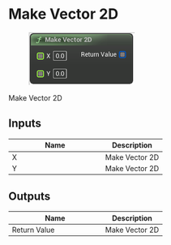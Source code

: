 # Make Vector 2D

<div align="left" data-full-width="false">

<figure><img src="Make_Vector_2D.png" alt=""><figcaption></figcaption></figure>

</div>

Make Vector 2D

## Inputs

<table>
<thead><tr><th width="170">Name</th><th>Description</th></tr></thead>
<tbody>
<tr><td>X</td><td>Make Vector 2D</td></tr>
<tr><td>Y</td><td>Make Vector 2D</td></tr>
</tbody>
</table>

## Outputs

<table>
<thead><tr><th width="170">Name</th><th>Description</th></tr></thead>
<tbody>
<tr><td>Return Value</td><td>Make Vector 2D</td></tr>
</tbody>
</table>